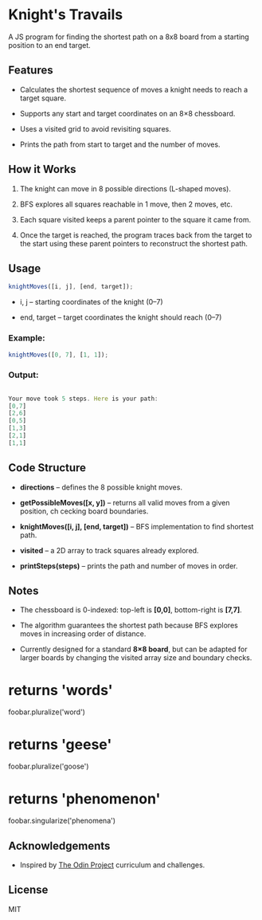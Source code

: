 # Knight's Travails

A JS program for finding the shortest path on a 8x8 board from a starting position to an end target.

## Features

- Calculates the shortest sequence of moves a knight needs to reach a target square.

- Supports any start and target coordinates on an 8×8 chessboard.

- Uses a visited grid to avoid revisiting squares.

- Prints the path from start to target and the number of moves.

## How it Works

1. The knight can move in 8 possible directions (L-shaped moves).

2. BFS explores all squares reachable in 1 move, then 2 moves, etc.

3. Each square visited keeps a parent pointer to the square it came from.

4. Once the target is reached, the program traces back from the target to the start using these parent pointers to reconstruct the shortest path.

## Usage

```javascript
knightMoves([i, j], [end, target]);
```

- i, j – starting coordinates of the knight (0–7)

- end, target – target coordinates the knight should reach (0–7)

### Example:

```javascript
knightMoves([0, 7], [1, 1]);
```

### Output:

```javascript

Your move took 5 steps. Here is your path:
[0,7]
[2,6]
[0,5]
[1,3]
[2,1]
[1,1]

```

## Code Structure

- **directions** – defines the 8 possible knight moves.

- **getPossibleMoves([x, y])** – returns all valid moves from a given position, ch cecking board boundaries.

- **knightMoves([i, j], [end, target])** – BFS implementation to find shortest path.

- **visited** – a 2D array to track squares already explored.

- **printSteps(steps)** – prints the path and number of moves in order.

## Notes

- The chessboard is 0-indexed: top-left is **[0,0]**, bottom-right is **[7,7]**.

- The algorithm guarantees the shortest path because BFS explores moves in increasing order of distance.

- Currently designed for a standard **8×8 board**, but can be adapted for larger boards by changing the visited array size and boundary checks.

# returns 'words'

foobar.pluralize('word')

# returns 'geese'

foobar.pluralize('goose')

# returns 'phenomenon'

foobar.singularize('phenomena')

## Acknowledgements

- Inspired by [The Odin Project](https://www.theodinproject.com/) curriculum and challenges.

## License

MIT
